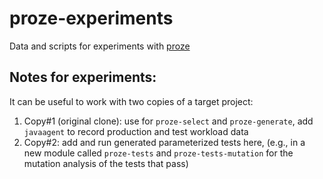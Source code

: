 # proze-experiments
Data and scripts for experiments with [proze](https://github.com/ASSERT-KTH/proze)

## Notes for experiments:
It can be useful to work with two copies of a target project:
1. Copy#1 (original clone): use for `proze-select` and `proze-generate`, add `javaagent` to record production and test workload data
2. Copy#2: add and run generated parameterized tests here, (e.g., in a new module called `proze-tests` and `proze-tests-mutation` for the mutation analysis of the tests that pass)
